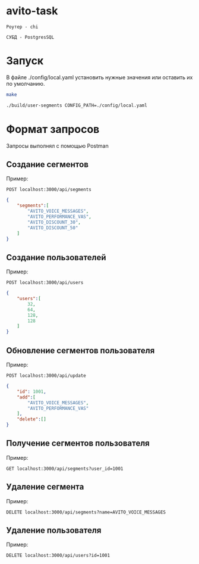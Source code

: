 # avito-task

`Роутер - chi`

`СУБД - PostgresSQL`

# Запуск

В файле ./config/local.yaml установить нужные значения или оставить их по умолчанию.

```bash
make

./build/user-segments CONFIG_PATH=./config/local.yaml
```

# Формат запросов 

Запросы выполнял с помощью Postman
## Создание сегментов 

Пример:

`POST localhost:3000/api/segments`
```json
{
    "segments":[
        "AVITO_VOICE_MESSAGES",
        "AVITO_PERFORMANCE_VAS",
        "AVITO_DISCOUNT_30",
        "AVITO_DISCOUNT_50"
    ]
}
```

## Создание пользователей

Пример:

`POST localhost:3000/api/users`

```json
{
    "users":[
        32,
        64, 
        128, 
        128
    ]
}
```

## Обновление сегментов пользователя 

Пример:

`POST localhost:3000/api/update`

```json
{
    "id": 1001,
    "add":[
        "AVITO_VOICE_MESSAGES",
        "AVITO_PERFORMANCE_VAS"
    ],
    "delete":[]
}
```

## Получение сегментов пользователя

Пример: 

`GET localhost:3000/api/segments?user_id=1001`

## Удаление сегмента 

Пример:

`DELETE localhost:3000/api/segments?name=AVITO_VOICE_MESSAGES`

## Удаление пользователя 

Пример:

`DELETE localhost:3000/api/users?id=1001`